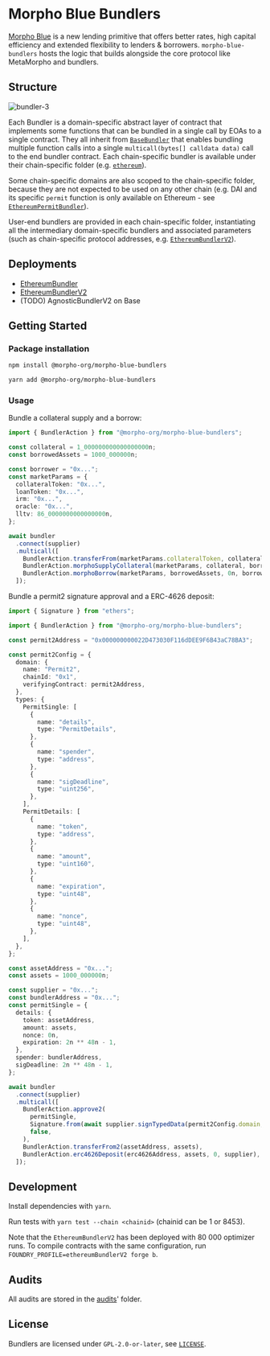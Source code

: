 # Morpho Blue Bundlers

[Morpho Blue](https://github.com/morpho-org/morpho-blue) is a new lending primitive that offers better rates, high capital efficiency and extended flexibility to lenders & borrowers. `morpho-blue-bundlers` hosts the logic that builds alongside the core protocol like MetaMorpho and bundlers.

## Structure

![bundler-3](https://github.com/morpho-org/morpho-blue-bundlers/assets/74971347/827630e1-7abc-4f9d-a494-fe3fa7aa7053)

Each Bundler is a domain-specific abstract layer of contract that implements some functions that can be bundled in a single call by EOAs to a single contract. They all inherit from [`BaseBundler`](./contracts/BaseBundler.sol) that enables bundling multiple function calls into a single `multicall(bytes[] calldata data)` call to the end bundler contract. Each chain-specific bundler is available under their chain-specific folder (e.g. [`ethereum`](./contracts/ethereum/)).

Some chain-specific domains are also scoped to the chain-specific folder, because they are not expected to be used on any other chain (e.g. DAI and its specific `permit` function is only available on Ethereum - see [`EthereumPermitBundler`](./contracts/ethereum/EthereumPermitBundler.sol)).

User-end bundlers are provided in each chain-specific folder, instantiating all the intermediary domain-specific bundlers and associated parameters (such as chain-specific protocol addresses, e.g. [`EthereumBundlerV2`](./contracts/ethereum/EthereumBundlerV2.sol)).

## Deployments

- [EthereumBundler](https://github.com/morpho-org/morpho-blue-bundlers/releases/tag/v1.0.0)
- [EthereumBundlerV2](https://github.com/morpho-org/morpho-blue-bundlers/releases/tag/v1.2.0)
- (TODO) AgnosticBundlerV2 on Base

## Getting Started

### Package installation

```bash
npm install @morpho-org/morpho-blue-bundlers
```

```bash
yarn add @morpho-org/morpho-blue-bundlers
```

### Usage

Bundle a collateral supply and a borrow:

```typescript
import { BundlerAction } from "@morpho-org/morpho-blue-bundlers";

const collateral = 1_000000000000000000n;
const borrowedAssets = 1000_000000n;

const borrower = "0x...";
const marketParams = {
  collateralToken: "0x...",
  loanToken: "0x...",
  irm: "0x...",
  oracle: "0x...",
  lltv: 86_0000000000000000n,
};

await bundler
  .connect(supplier)
  .multicall([
    BundlerAction.transferFrom(marketParams.collateralToken, collateral),
    BundlerAction.morphoSupplyCollateral(marketParams, collateral, borrower, "0x"),
    BundlerAction.morphoBorrow(marketParams, borrowedAssets, 0n, borrower, borrower),
  ]);
```

Bundle a permit2 signature approval and a ERC-4626 deposit:

```typescript
import { Signature } from "ethers";

import { BundlerAction } from "@morpho-org/morpho-blue-bundlers";

const permit2Address = "0x000000000022D473030F116dDEE9F6B43aC78BA3";

const permit2Config = {
  domain: {
    name: "Permit2",
    chainId: "0x1",
    verifyingContract: permit2Address,
  },
  types: {
    PermitSingle: [
      {
        name: "details",
        type: "PermitDetails",
      },
      {
        name: "spender",
        type: "address",
      },
      {
        name: "sigDeadline",
        type: "uint256",
      },
    ],
    PermitDetails: [
      {
        name: "token",
        type: "address",
      },
      {
        name: "amount",
        type: "uint160",
      },
      {
        name: "expiration",
        type: "uint48",
      },
      {
        name: "nonce",
        type: "uint48",
      },
    ],
  },
};

const assetAddress = "0x...";
const assets = 1000_000000n;

const supplier = "0x...";
const bundlerAddress = "0x...";
const permitSingle = {
  details: {
    token: assetAddress,
    amount: assets,
    nonce: 0n,
    expiration: 2n ** 48n - 1,
  },
  spender: bundlerAddress,
  sigDeadline: 2n ** 48n - 1,
};

await bundler
  .connect(supplier)
  .multicall([
    BundlerAction.approve2(
      permitSingle,
      Signature.from(await supplier.signTypedData(permit2Config.domain, permit2Config.types, permitSingle)),
      false,
    ),
    BundlerAction.transferFrom2(assetAddress, assets),
    BundlerAction.erc4626Deposit(erc4626Address, assets, 0, supplier),
  ]);
```

## Development

Install dependencies with `yarn`.

Run tests with `yarn test --chain <chainid>` (chainid can be 1 or 8453).

Note that the `EthereumBundlerV2` has been deployed with 80 000 optimizer runs.
To compile contracts with the same configuration, run `FOUNDRY_PROFILE=ethereumBundlerV2 forge b`.

## Audits

All audits are stored in the [audits](./audits/)' folder.

## License

Bundlers are licensed under `GPL-2.0-or-later`, see [`LICENSE`](./LICENSE).
